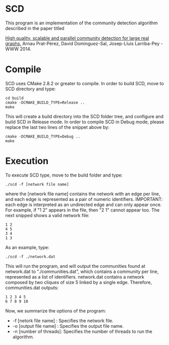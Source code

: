 SCD
===

This program is an implementation of the community detection algorithm described in the paper titled

[High quality, scalable and parallel community detection for large real graphs.](https://www.dama.upc.edu/publications/fp546prat.pdf) Arnau Prat-Pérez, David Dominguez-Sal, Josep-Lluis Larriba-Pey - WWW 2014.


Compile
===

SCD uses CMake 2.8.2 or greater to compile. In order to build SCD, move to SCD directory and type:

```
cd build
cmake -DCMAKE_BUILD_TYPE=Release ..
make
``` 

This will create a build directory into the SCD folder tree, and configure and build SCD in Release mode.
In order to compile SCD in Debug mode, please replace the last two lines of the snippet above by:

```
cmake -DCMAKE_BUILD_TYPE=Debug ..
make
``` 

Execution
===

To execute SCD type, move to the build folder and type:

```
./scd -f [network file name]
```

where the [network file name] contains the network with an edge per line, and each edge is represented as a pair of numeric identifiers. 
IMPORTANT: each edge is interpreted as an undirected edge and can only appear once. 
For example, if "1 2" appears in the file, then "2 1" cannot appear too. The next snipped shows a valid network file:

```
1 2
4 5
3 4
1 3
```

As an example, type:

```
./scd -f ./network.dat
```

This will run the program, and will output the communities found at network.dat to "./communities.dat", which contains
a community per line, represented as a list of identifiers. network.dat contains a network composed by two cliques of size 5 linked by a single edge. Therefore, communities.dat outputs:

``` 
1 2 3 4 5
6 7 8 9 10
```

Now, we summarize the options of the program:

  *  -f [netork file name] : Specifies the network file.
  *  -o [output file name] : Specifies the output file name.
  *  -n [number of threads]: Specifies the number of threads to run the algorithm.





